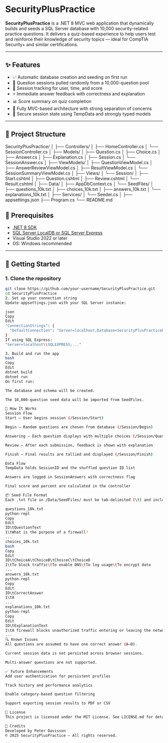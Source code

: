 # SecurityPlusPractice

**SecurityPlusPractice** is a .NET 8 MVC web application that dynamically builds and seeds a SQL Server database with 10,000 security-related practice questions. It delivers a quiz-based experience to help users test and reinforce their knowledge of security topics — ideal for CompTIA Security+ and similar certifications.

---

## ✨ Features

- ✅ Automatic database creation and seeding on first run
- 🧠 Question sessions pulled randomly from a 10,000-question pool
- 🔄 Session tracking for user, time, and score
- ⚡ Immediate answer feedback with correctness and explanation
- 📊 Score summary on quiz completion
- 🎯 Fully MVC-based architecture with strong separation of concerns
- 🔐 Secure session state using TempData and strongly typed models

---

## 📁 Project Structure

SecurityPlusPractice/
│
├── Controllers/
│ ├── HomeController.cs
│ └── SessionController.cs
│
├── Models/
│ ├── Question.cs
│ ├── Choice.cs
│ ├── Answer.cs
│ ├── Explanation.cs
│ ├── Session.cs
│ └── SessionAnswer.cs
│
├── ViewModels/
│ ├── QuestionViewModel.cs
│ ├── AnswerReviewViewModel.cs
│ ├── ResultViewModel.cs
│ └── SessionSummaryViewModel.cs
│
├── Views/
│ └── Session/
│ ├── Start.cshtml
│ ├── Question.cshtml
│ ├── Review.cshtml
│ └── Result.cshtml
│
├── Data/
│ ├── AppDbContext.cs
│ └── SeedFiles/
│ ├── questions_10k.txt
│ ├── choices_10k.txt
│ ├── answers_10k.txt
│ └── explanations_10k.txt
│
├── Services/
│ └── Seeder.cs
│
├── appsettings.json
├── Program.cs
└── README.md

## 🧰 Prerequisites

- [.NET 8 SDK](https://dotnet.microsoft.com/download/dotnet/8.0)
- [SQL Server LocalDB or SQL Server Express](https://learn.microsoft.com/en-us/sql/database-engine/configure-windows/sql-server-express-localdb)
- Visual Studio 2022 or later
- OS: Windows recommended

---

## 🚀 Getting Started

### 1. Clone the repository

```bash
git clone https://github.com/your-username/SecurityPlusPractice.git
cd SecurityPlusPractice
2. Set up your connection string
Update appsettings.json with your SQL Server instance:

json
Copy
Edit
"ConnectionStrings": {
  "DefaultConnection": "Server=localhost;Database=SecurityPlusPracticeDb;Trusted_Connection=True;TrustServerCertificate=True;"
}
If using SQL Express:
"Server=localhost\\SQLEXPRESS;..."

3. Build and run the app
bash
Copy
Edit
dotnet build
dotnet run
On first run:

The database and schema will be created.

The 10,000-question seed data will be imported from SeedFiles.

🧪 How It Works
Session Flow
Start – User begins session (/Session/Start)

Begin – Random questions are chosen from database (/Session/Begin)

Answering – Each question displays with multiple choices (/Session/Question)

Review – After each submission, feedback is shown with explanation

Finish – Final results are tallied and displayed (/Session/Finish)

Data Flow
TempData holds SessionID and the shuffled question ID list

Answers are logged in SessionAnswers with correctness flag

Final score and percent are calculated in the controller

📦 Seed File Format
Each .txt file in /Data/SeedFiles/ must be tab-delimited (\t) and include a header row. Format:

questions_10k.txt
python-repl
Copy
Edit
ID\tQuestionText
1\tWhat is the purpose of a firewall?
...
choices_10k.txt
bash
Copy
Edit
ID\tChoiceA\tChoiceB\tChoiceC\tChoiceD
1\tTo block traffic\tTo enable DNS\tTo log usage\tTo encrypt data
...
answers_10k.txt
python-repl
Copy
Edit
ID\tCorrectAnswer
1\tA
...
explanations_10k.txt
python-repl
Copy
Edit
ID\tExplanationText
1\tA firewall blocks unauthorized traffic entering or leaving the network.
...
🔍 Known Issues
All questions are assumed to have one correct answer (A–D).

Current session data is not persisted across browser sessions.

Multi-answer questions are not supported.

✅ Future Enhancements
Add user authentication for persistent profiles

Track history and performance analytics

Enable category-based question filtering

Support exporting session results to PDF or CSV

📜 License
This project is licensed under the MIT License. See LICENSE.md for details.

🙌 Credits
Developed by Peter Davisson
© 2025 SecurityPlusPractice – All rights reserved.
